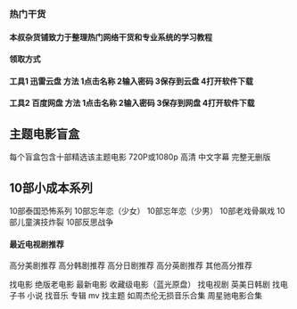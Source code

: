 ### 热门干货
#### 本叔杂货铺致力于整理热门网络干货和专业系统的学习教程 

#### 领取方式
#### 工具1  迅雷云盘  方法 1点击名称 2输入密码 3保存到云盘 4打开软件下载
#### 工具2  百度网盘  方法 1点击名称 2输入密码 3保存到网盘 4打开软件下载

##  主题电影盲盒  
每个盲盒包含十部精选该主题电影  720P或1080p 高清  中文字幕  完整无删版   
##  10部小成本系列
10部泰国恐怖系列
10部忘年恋（少女）
10部忘年恋（少男）
10部老戏骨飙戏
10部儿童演技炸裂
10部反思战争


#### 最近电视剧推荐
高分美剧推荐
高分韩剧推荐
高分日剧推荐
高分英剧推荐
其他高分推荐

找电影  绝版老电影  最新电影   收藏级电影（蓝光原盘） 
找电视剧  英美日韩剧
找电子书  小说
找音乐  专辑 mv
找主题 如周杰伦无损音乐合集   周星驰电影合集    
